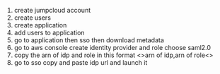 1. create jumpcloud account
2. create users
3. create application
4. add users to application
5. go to application then sso then download metadata
6. go to aws console create identity provider and role choose saml2.0
7. copy the arn of idp and role in this format <>arn of idp,arn of role<>
8. go to sso copy and paste idp url and launch it
   
